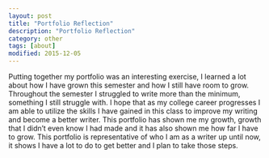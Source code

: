 ```yaml
---
layout: post
title: "Portfolio Reflection"
description: "Portfolio Reflection"
category: other
tags: [about]
modified: 2015-12-05
---
```

Putting together my portfolio was an interesting exercise, I learned a lot about how I have grown this semester and how I still have room to grow. Throughout the semester I struggled to write more than the minimum, something I still struggle with. I hope that as my college career progresses I am able to utilize the skills I have gained in this class to improve my writing and become a better writer. This portfolio has shown me my growth, growth that I didn’t even know I had made and it has also shown me how far I have to grow. This portfolio is representative of who I am as a writer up until now, it shows I have a lot to do to get better and I plan to take those steps.
